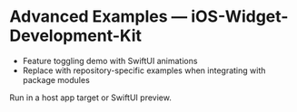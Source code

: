 # Advanced Examples — iOS-Widget-Development-Kit

- Feature toggling demo with SwiftUI animations
- Replace with repository-specific examples when integrating with package modules

Run in a host app target or SwiftUI preview.
